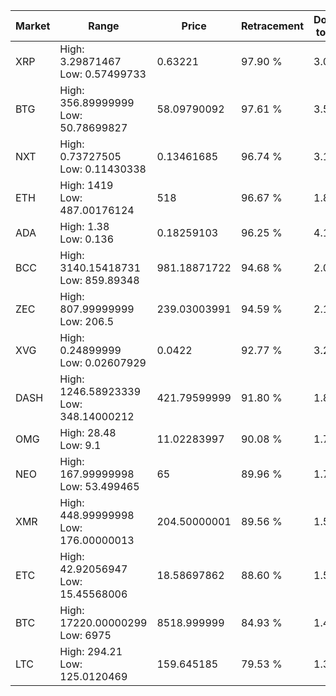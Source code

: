 | Market | Range | Price| Retracement | Doubles to 50% |
| --- | --- | --- | --- | --- |
| XRP | High: 3.29871467<br />Low: 0.57499733 | 0.63221 | 97.90 % | 3.06 |
| BTG | High: 356.89999999<br />Low: 50.78699827 | 58.09790092 | 97.61 % | 3.51 |
| NXT | High: 0.73727505<br />Low: 0.11430338 | 0.13461685 | 96.74 % | 3.16 |
| ETH | High: 1419<br />Low: 487.00176124 | 518 | 96.67 % | 1.84 |
| ADA | High: 1.38<br />Low: 0.136 | 0.18259103 | 96.25 % | 4.15 |
| BCC | High: 3140.15418731<br />Low: 859.89348 | 981.18871722 | 94.68 % | 2.04 |
| ZEC | High: 807.99999999<br />Low: 206.5 | 239.03003991 | 94.59 % | 2.12 |
| XVG | High: 0.24899999<br />Low: 0.02607929 | 0.0422 | 92.77 % | 3.26 |
| DASH | High: 1246.58923339<br />Low: 348.14000212 | 421.79599999 | 91.80 % | 1.89 |
| OMG | High: 28.48<br />Low: 9.1 | 11.02283997 | 90.08 % | 1.70 |
| NEO | High: 167.99999998<br />Low: 53.499465 | 65 | 89.96 % | 1.70 |
| XMR | High: 448.99999998<br />Low: 176.00000013 | 204.50000001 | 89.56 % | 1.53 |
| ETC | High: 42.92056947<br />Low: 15.45568006 | 18.58697862 | 88.60 % | 1.57 |
| BTC | High: 17220.00000299<br />Low: 6975 | 8518.999999 | 84.93 % | 1.42 |
| LTC | High: 294.21<br />Low: 125.0120469 | 159.645185 | 79.53 % | 1.31 |
